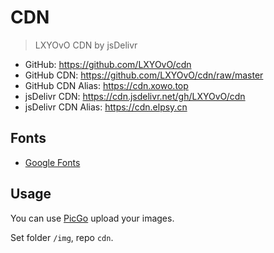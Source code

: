 # CDN 

 > LXYOvO CDN by jsDelivr 

- GitHub: <https://github.com/LXYOvO/cdn> 
- GitHub CDN: <https://github.com/LXYOvO/cdn/raw/master> 
- GitHub CDN Alias: <https://cdn.xowo.top> 
- jsDelivr CDN: <https://cdn.jsdelivr.net/gh/LXYOvO/cdn> 
- jsDelivr CDN Alias: <https://cdn.elpsy.cn> 

## Fonts 

- [Google Fonts](https://fonts.google.com/) 

## Usage 

You can use [PicGo](https://github.com/Molunerfinn/PicGo) upload your images. 

Set folder `/img`, repo `cdn`. 
